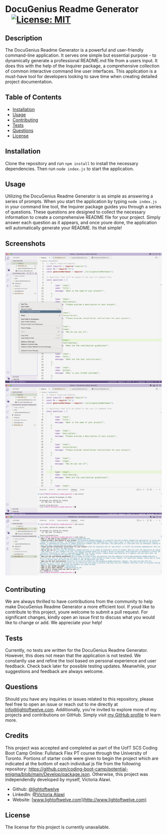 # DocuGenius Readme Generator &nbsp;&nbsp;&nbsp;<span style="margin-left:20px;">[![License: MIT](https://img.shields.io/badge/License-MIT-yellow.svg)](https://opensource.org/licenses/MIT)</span>

## Description
The DocuGenius Readme Generator is a powerful and user-friendly command-line application. It serves one simple but essential purpose - to dynamically generate a professional README.md file from a users input. It does this with the help of the Inquirer package, a comprehensive collection of common interactive command line user interfaces. This application is a must-have tool for developers looking to save time when creating detailed project documentation.

## Table of Contents 
- [Installation](#installation)
- [Usage](#usage)
- [Contributing](#contributing)
- [Tests](#tests)
- [Questions](#questions)
- [License](#license)

## Installation
Clone the repository and run `npm install` to install the necessary dependencies. Then run `node index.js` to start the application.

## Usage 
Utilizing the DocuGenius Readme Generator is as simple as answering a series of prompts. When you start the application by typing `node index.js` in your command line tool, the Inquirer package guides you through a series of questions. These questions are designed to collect the necessary information to create a comprehensive README file for your project. Simply answer each question as it appears, and once youre done, the application will automatically generate your README. Its that simple!

## Screenshots
![Showing how to open integrated terminal on Visual Studio](./images/DocuGenius-Readme-Generator-Screenshot-1.png)
![Showing dependancy install on visual studio](./images/DocuGenius-Readme-Generator-Screenshot-2.png)
![Showing example of prompts being filled out](./images/DocuGenius-Readme-Generator-Screenshot-3.png)

## Contributing 
We are always thrilled to have contributions from the community to help make DocuGenius Readme Generator a more efficient tool. If youd like to contribute to this project, youre welcome to submit a pull request. For significant changes, kindly open an issue first to discuss what you would like to change or add. We appreciate your help!

## Tests
Currently, no tests are written for the DocuGenius Readme Generator. However, this does not mean that the application is not tested. We constantly use and refine the tool based on personal experience and user feedback. Check back later for possible testing updates. Meanwhile, your suggestions and feedback are always welcome.

## Questions
Should you have any inquiries or issues related to this repository, please feel free to open an issue or reach out to me directly at info@lightoftwelve.com. Additionally, you're invited to explore more of my projects and contributions on GitHub. Simply visit [my GitHub profile](https://github.com/lightoftwelve/) to learn more.

## Credits
This project was accepted and completed as part of the UofT SCS Coding Boot Camp Online: Fullstack Flex PT course through the University of Toronto. Portions of starter code were given to begin the project which are indicated at the bottom of each individual js file from the following repository: https://github.com/coding-boot-camp/potential-enigma/blob/main/Develop/package.json. Otherwise, this project was independendly developed by myself, Victoria Alawi.
- Github: [@lightoftwelve](https://github.com/lightoftwelve)
- LinkedIn: [@Victoria Alawi](https://www.linkedin.com/in/victoria-alawi-872984250/)
- Website: [www.lightoftwelve.com](http://www.lightoftwelve.com)

## License 
The license for this project is currently unavailable.
